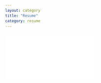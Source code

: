 ```yaml
---
layout: category
title: "Resume"
category: resume
---
```


![Resume](/assets/artwork/Resume/ChuangSammy_Resume.pdf)